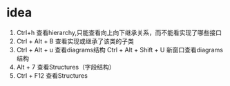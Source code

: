 # idea

1. Ctrl+h 查看hierarchy,只能查看向上向下继承关系，而不能看实现了哪些接口
2. Ctrl + Alt + B 查看实现或继承了该类的子类
3. Ctrl + Alt + u 查看diagrams结构 Ctrl + Alt + Shift + U 新窗口查看diagrams结构
4. Alt + 7 查看Structures（字段结构）
5. Ctrl + F12 查看Structures